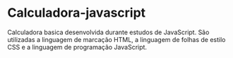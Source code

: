 # Calculadora-javascript
 Calculadora basica desenvolvida durante estudos de JavaScript. São utilizadas a linguagem de marcação HTML, a linguagem de folhas de estilo CSS e a linguagem de programação JavaScript.
